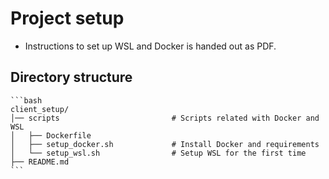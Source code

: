 [//]: # "__RELEASE_REMOVE_TOTAL__"

# Project setup

- Instructions to set up WSL and Docker is handed out as PDF.

## Directory structure

    ```bash
    client_setup/
    │── scripts                         # Scripts related with Docker and WSL
    │   ├── Dockerfile
    │   ├── setup_docker.sh             # Install Docker and requirements
    │   └── setup_wsl.sh                # Setup WSL for the first time
    ├── README.md
    ```
